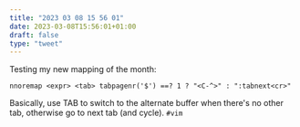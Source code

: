 ```yaml
---
title: "2023 03 08 15 56 01"
date: 2023-03-08T15:56:01+01:00
draft: false
type: "tweet"
---
```


Testing my new mapping of the month:

```
nnoremap <expr> <tab> tabpagenr('$') ==? 1 ? "<C-^>" : ":tabnext<cr>"
```

Basically, use TAB to switch to the alternate buffer when there's no other tab, otherwise go to next tab (and cycle). `#vim`
